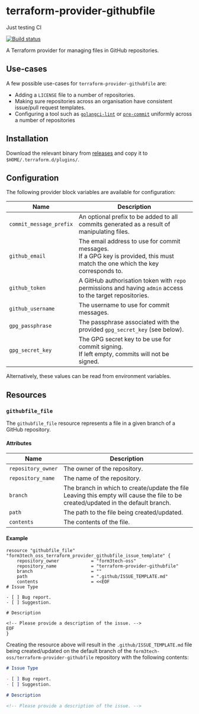# terraform-provider-githubfile

Just testing CI

[![Build status](https://github.com/form3tech-oss/terraform-provider-githubfile/actions/workflows/ci.yaml/badge.svg)](https://github.com/form3tech-oss/terraform-provider-githubfile/actions)

A Terraform provider for managing files in GitHub repositories.

## Use-cases

A few possible use-cases for `terraform-provider-githubfile` are:

* Adding a `LICENSE` file to a number of repositories.
* Making sure repositories across an organisation have consistent issue/pull request templates.
* Configuring a tool such as [`golangci-lint`](https://github.com/golangci/golangci-lint) or [`pre-commit`](https://pre-commit.com/) uniformly across a number of repositories

## Installation

Download the relevant binary from [releases](https://github.com/form3tech-oss/terraform-provider-github-file/releases) and copy it to `$HOME/.terraform.d/plugins/`.

## Configuration

The following provider block variables are available for configuration:

| Name | Description |
| ---- | ----------- |
| `commit_message_prefix` | An optional prefix to be added to all commits generated as a result of manipulating files. |
| `github_email` | The email address to use for commit messages.<br>If a GPG key is provided, this must match the one which the key corresponds to. |
| `github_token` | A GitHub authorisation token with `repo` permissions and having `admin` access to the target repositories. |
| `github_username` | The username to use for commit messages. |
| `gpg_passphrase` | The passphrase associated with the provided `gpg_secret_key` (see below). |
| `gpg_secret_key` | The GPG secret key to be use for commit signing.<br>If left empty, commits will not be signed. |

Alternatively, these values can be read from environment variables.

## Resources

### `githubfile_file`

The `githubfile_file` resource represents a file in a given branch of a GitHub repository.

#### Attributes

| Name | Description |
| ---- | ----------- |
| `repository_owner` | The owner of the repository. |
| `repository_name` | The name of the repository. |
| `branch` | The branch in which to create/update the file<br>Leaving this empty will cause the file to be created/updated in the default branch. |
| `path` | The path to the file being created/updated. |
| `contents` | The contents of the file. |

#### Example

```hcl
resource "githubfile_file" "form3tech_oss_terraform_provider_githubfile_issue_template" {
    repository_owner            = "form3tech-oss"
    repository_name             = "terraform-provider-githubfile"
    branch                      = ""
    path                        = ".github/ISSUE_TEMPLATE.md"
    contents                    = <<EOF
# Issue Type

- [ ] Bug report.
- [ ] Suggestion.

# Description

<!-- Please provide a description of the issue. -->
EOF
}
```

Creating the resource above will result in the `.github/ISSUE_TEMPLATE.md` file being created/updated on the default branch of the `form3tech-oss/terraform-provider-githubfile` repository with the following contents:

```markdown
# Issue Type

- [ ] Bug report.
- [ ] Suggestion.

# Description

<!-- Please provide a description of the issue. -->
```
